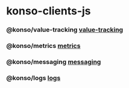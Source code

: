 # konso-clients-js


### @konso/value-tracking [value-tracking](./value-tracking/README.md)

### @konso/metrics [metrics](./metrics/README.md)

### @konso/messaging [messaging](./messaging/README.md)

### @konso/logs [logs](./logs/README.md)

